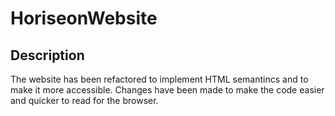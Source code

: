 # HoriseonWebsite

## Description

The website has been refactored to implement HTML semantincs and to make it more accessible. Changes have been made to make the code easier and quicker to read for the browser.


